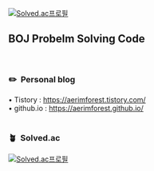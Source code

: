 [![Solved.ac프로필](http://mazassumnida.wtf/api/mini/generate_badge?boj=yerim5287)](https://solved.ac/yerim5287)


## BOJ Probelm Solving Code
<br/>

### ✏️&nbsp;&nbsp;Personal blog
• Tistory : https://aerimforest.tistory.com/  
• github.io : https://aerimforest.github.io/
<br/><br/>

### 🪴&nbsp;&nbsp;Solved.ac
[![Solved.ac프로필](http://mazassumnida.wtf/api/v2/generate_badge?boj=yerim5287)](https://solved.ac/yerim5287)
